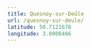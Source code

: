 ```yaml
---
title: Quesnoy-sur-Deûle
url: /quesnoy-sur-deule/
latitude: 50.7121678
longitude: 3.0008466
---
```

